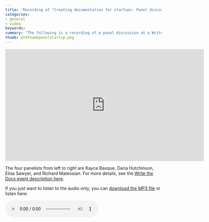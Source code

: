```yaml
---
title: 'Recording of "Creating documentation for startups: Panel discussion" &mdash; Write the Docs San Francisco'
categories:
- general
- video
keywords: 
summary: "The following is a recording of a panel discussion at a Write the Docs San Francisco meetup held Dec 17, 2015. The topic is on creating documentation for startups."
thumb: wtdthumbpanelstartup.png
---
```


<iframe width="640" height="360" src="https://www.youtube.com/embed/ZMc_GAg1i3A" frameborder="0" allowfullscreen></iframe>

The four panelists from left to right are Kayce Basque, Daria Hutchinson, Elisa Sawyer, and Richard Mateosian. For more details, see the [Write the Docs event description here](http://www.meetup.com/Write-the-Docs/events/226495517/).

If you just want to listen to the audio only, you can <a href="http://www.podtrac.com/pts/redirect.mp3/idratherbetellingstories.com/podcasts/wtdstartuppanel.mp3" alt="Creating documentation for startups: Panel discussion">download the MP3 file</a> or listen here:

<p><audio controls="controls"><source src="http://www.podtrac.com/pts/redirect.mp3/idratherbetellingstories.com/podcasts/wtdstartuppanel.mp3" type="audio/mpeg" /></audio></p>